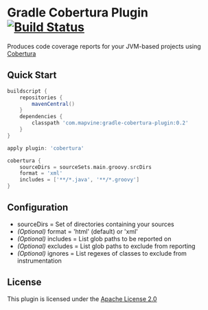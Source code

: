 # Gradle Cobertura Plugin [![Build Status](https://buildhive.cloudbees.com/job/Mapvine/job/gradle-cobertura-plugin/badge/icon)](https://buildhive.cloudbees.com/job/Mapvine/job/gradle-cobertura-plugin/)
Produces code coverage reports for your JVM-based projects using [Cobertura](http://cobertura.sourceforge.net/)

## Quick Start

```groovy
buildscript {
    repositories {
        mavenCentral()
    }
    dependencies {
        classpath 'com.mapvine:gradle-cobertura-plugin:0.2'
    }
}

apply plugin: 'cobertura'

cobertura {
    sourceDirs = sourceSets.main.groovy.srcDirs
    format = 'xml'
    includes = ['**/*.java', '**/*.groovy']
}
```

## Configuration

* sourceDirs = Set<File> of directories containing your sources
* _(Optional)_ format = 'html' (default) or 'xml'
* _(Optional)_ includes = List<String> glob paths to be reported on
* _(Optional)_ excludes = List<String> glob paths to exclude from reporting
* _(Optional)_ ignores = List<String> regexes of classes to exclude from instrumentation

## License
This plugin is licensed under the [Apache License 2.0](http://www.apache.org/licenses/LICENSE-2.0.html)
